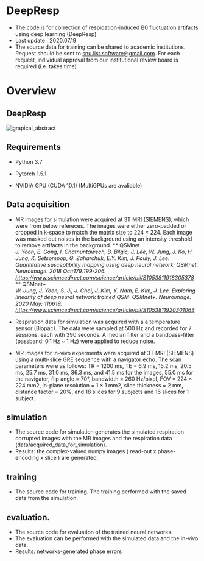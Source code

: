 # DeepResp
* The code is for correction of respidation-induced B0 fluctuation artifacts using deep learning (DeepResp)
* Last update : 2020.07.19
* The source data for training can be shared to academic institutions. Request should be sent to snu.list.software@gmail.com. For each request, individual approval from our institutional review board is required (i.e. takes time)

# Overview
## DeepResp
![grapical_abstract](https://user-images.githubusercontent.com/57519974/87869870-3e197580-c9de-11ea-8092-b0d017abbb82.png)

## Requirements
* Python 3.7

* Pytorch 1.5.1

* NVIDIA GPU (CUDA 10.1) (MultiGPUs are avaliable)

## Data acquisition
* MR images for simulation were acquired at 3T MRI (SIEMENS), which were from below refereces. The images were either zero-padded or cropped in k-space to match the matrix size to 224 × 224. Each image was masked out noises in the background using an intensity threshold to remove artifacts in the background.
** QSMnet </br>
_J. Yoon, E. Gong, I. Chatnuntawech, B. Bilgic, J. Lee, W. Jung, J. Ko, H. Jung, K. Setsompop, G. Zaharchuk, E.Y. Kim, J. Pauly, J. Lee.
Quantitative susceptibility mapping using deep neural network: QSMnet.
Neuroimage. 2018 Oct;179:199-206. https://www.sciencedirect.com/science/article/pii/S1053811918305378_
** QSMnet+ </br>
_W. Jung, J. Yoon, S. Ji, J. Choi, J. Kim, Y. Nam, E. Kim, J. Lee. Exploring linearity of deep neural network trained QSM: QSMnet+.
Neuroimage. 2020 May; 116619. https://www.sciencedirect.com/science/article/pii/S1053811920301063_


* Respiration data for simulation was acquired with a a temperature sensor (Biopac). The data were sampled at 500 Hz and recorded for 7 sessions, each with 390 seconds. A median filter and a bandpass-filter (passband: 0.1 Hz ~ 1 Hz) were applied to reduce noise.

* MR images for in-vivo experments were acquired at 3T MRI (SIEMENS) using a multi-slice GRE sequence with a navigator echo. The scan parameters were as follows: TR = 1200 ms, TE = 6.9 ms, 15.2 ms, 20.5 ms, 25.7 ms, 31.0 ms, 36.3 ms, and 41.5 ms for the images, 55.0 ms for the navigator, flip angle = 70°, bandwidth = 260 Hz/pixel, FOV = 224 × 224 mm2, in-plane resolution = 1 × 1 mm2, slice thickness = 2 mm, distance factor = 20%, and 18 slices for 9 subjects and 16 slices for 1 subject.

## simulation
* The source code for simulation generates the simulated respiration-corrupted images with the MR images and the respiration data (data/acquired_data_for_simulation).
* Results: the complex-valued numpy images ( read-out x phase-encoding x slice ) are generated.

## training
* The source code for training. The training performed with the saved data from the simulation.

## evaluation.
* The source code for evaluation of the trained neural networks.
* The evaluation can be performed with the simulated data and the in-vivo data.
* Results: networks-generated phase errors
